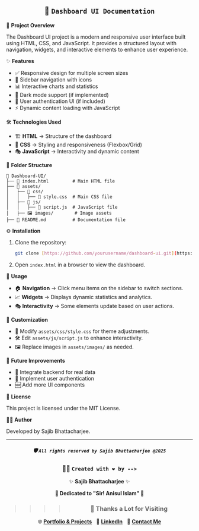 <div align="center">

## 🚀 `Dashboard UI Documentation`

</div>

📌 **Project Overview**

The Dashboard UI project is a modern and responsive user interface built using HTML, CSS, and JavaScript. It provides a structured layout with navigation, widgets, and interactive elements to enhance user experience.

✨ **Features**

- ✅ Responsive design for multiple screen sizes
- 📌 Sidebar navigation with icons
- 📊 Interactive charts and statistics
- 🌙 Dark mode support (if implemented)
- 🔐 User authentication UI (if included)
- ⚡ Dynamic content loading with JavaScript

🛠️ **Technologies Used**

- 🏗️ **HTML** → Structure of the dashboard
- 🎨 **CSS** → Styling and responsiveness (Flexbox/Grid)
- 🎭 **JavaScript** → Interactivity and dynamic content

📂 **Folder Structure**

    📁 Dashboard-UI/
    ├── 📄 index.html         # Main HTML file
    ├── 📁 assets/
    │   ├── 🎨 css/
    │   │   ├── 📝 style.css  # Main CSS file
    │   ├── 📜 js/
    │   │   ├── 📜 script.js  # JavaScript file
    │   ├── 🖼️ images/        # Image assets
    ├── 📖 README.md          # Documentation file

⚙️ **Installation**

1. Clone the repository:

   ```bash
   git clone [https://github.com/yourusername/dashboard-ui.git](https://github.com/yourusername/dashboard-ui.git)
   ```

2. Open `index.html` in a browser to view the dashboard.

🎯 **Usage**

- 🏠 **Navigation** → Click menu items on the sidebar to switch sections.
- 📈 **Widgets** → Displays dynamic statistics and analytics.
- 🎭 **Interactivity** → Some elements update based on user actions.

🎨 **Customization**

- 🎨 Modify `assets/css/style.css` for theme adjustments.
- 🛠️ Edit `assets/js/script.js` to enhance interactivity.
- 🖼️ Replace images in `assets/images/` as needed.

🚀 **Future Improvements**

- 🔄 Integrate backend for real data
- 🔐 Implement user authentication
- 🆕 Add more UI components

📜 **License**

This project is licensed under the MIT License.

👨‍💻 **Author**

Developed by Sajib Bhattacharjee.

---

<div align="center">

##### 🛡️ `All rights reserved by Sajib Bhattacharjee @2025`

### 👨‍💻 `Created with ❤️ by -->`

✨ **Sajib Bhattacharjee** ✨

**💖 Dedicated to "Sir! Anisul Islam" 💖**

> > > > ### 🙏 Thanks a Lot for Visiting

🌐 [**Portfolio & Projects**](https://github.com/Sajib-Bhattacharjee)  
💼 [**LinkedIn**](https://www.linkedin.com/in/sajib-bhattacharjee-42682a178/)  
📧 [**Contact Me**](mailto:sajibbhattacjarjee2000@gmail.com)

</div>
